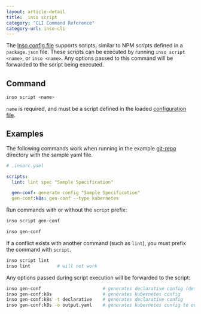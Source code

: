 ```yaml
---
layout: article-detail
title:  inso script
category: "CLI Command Reference"
category-url: inso-cli
---
```


The [Inso config file](/inso-cli/configuration/) supports scripts, similar to NPM scripts defined in a `package.json` file. These scripts can be executed by running `inso script <name>`, or `inso <name>`. Any options passed to this command will be forwarded to the script being executed.

## Command

```bash
inso script <name>
```

`name` is required, and must be a script defined in the loaded [configuration file](/inso-cli/configuration).

## Examples

The following commands work when running in the example [git-repo](https://github.com/Kong/insomnia/tree/develop/packages/insomnia-inso/src/db/fixtures/git-repo) directory with the sample yaml file.

```yaml
# .insorc.yaml

scripts:
  lint: lint spec "Sample Specification"

  gen-conf: generate config "Sample Specification"
  gen-conf:k8s: gen-conf --type kubernetes
```

Run commands with or without the `script` prefix:

```bash
inso script gen-conf
```

```bash
inso gen-conf
```

If a conflict exists with another command (such as `lint`), you must prefix the command with `script`.

```bash
inso script lint
inso lint          # will not work
```

Any options passed during script execution will be forwarded to the script:

```bash
inso gen-conf                       # generates declarative config (default)
inso gen-conf:k8s                   # generates kubernetes config
inso gen-conf:k8s -t declarative    # generates declarative config
inso gen-conf:k8s -o output.yaml    # generates kubernetes config to output.yaml
```
